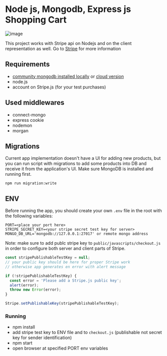 # Node js, Mongodb, Express js Shopping Cart

![image](https://user-images.githubusercontent.com/28437795/124288418-d3633a80-db59-11eb-8ecd-f01dba239fb7.png)

This project works with Stripe api on Nodejs and on the client representation as well.
Go to [Stripe](http://stripe.com/) for more information

## Requirements

- [community mongodb installed locally](https://www.mongodb.com/docs/manual/administration/install-community/) or [cloud version](https://www.mongodb.com/atlas/database)
- node.js
- account on Stripe.js (for your test purchases)

## Used middlewares

- connect-mongo
- express cookie
- nodemon
- morgan

## Migrations

Current app implementation doesn't have a UI for adding new products,
but you can run script with migrations to add some products into DB and receive it from the application's UI.
Make sure MongoDB is installed and running first.

```npm
npm run migration:write
```

## ENV

Before running the app, you should create your own `.env` file in the root with the following variables:

```dotenv
PORT=<place your port here>
STRIPE_SECRET_KEY=<your stripe secret test key for server>
MONGO_DB_URL='mongodb://127.0.0.1:27017' or remote mongo address
```

Note: make sure to add publc stripe key to `public/javascripts/checkout.js` in order to configure both server and client parts of Stripe.

```javascript
const stripePublishableTestKey = null;
// your public key should be here for proper Stripe work
// otherwise app generates en error with alert message

if (!stripePublishableTestKey) {
  const error = 'Please add a Stripe.js public key';
  alert(error);
  throw new Error(error);
}

Stripe.setPublishableKey(stripePublishableTestKey);
```

### Running

- npm install
- add stripe test key to ENV file and to `checkout.js` (publishable not secret key for sender identification)
- npm start
- open browser at specified PORT env variables
